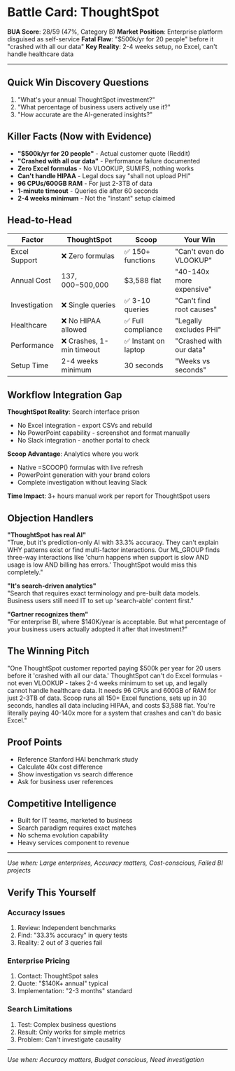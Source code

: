 # Battle Card: ThoughtSpot

**BUA Score**: 28/59 (47%, Category B)
**Market Position**: Enterprise platform disguised as self-service
**Fatal Flaw**: "$500k/yr for 20 people" before it "crashed with all our data"
**Key Reality**: 2-4 weeks setup, no Excel, can't handle healthcare data

---

## Quick Win Discovery Questions
1. "What's your annual ThoughtSpot investment?"
2. "What percentage of business users actively use it?"
3. "How accurate are the AI-generated insights?"

## Killer Facts (Now with Evidence)
- **"$500k/yr for 20 people"** - Actual customer quote (Reddit)
- **"Crashed with all our data"** - Performance failure documented
- **Zero Excel formulas** - No VLOOKUP, SUMIFS, nothing works
- **Can't handle HIPAA** - Legal docs say "shall not upload PHI"
- **96 CPUs/600GB RAM** - For just 2-3TB of data
- **1-minute timeout** - Queries die after 60 seconds
- **2-4 weeks minimum** - Not the "instant" setup claimed

## Head-to-Head

| Factor | ThoughtSpot | Scoop | Your Win |
|--------|-------------|-------|----------|
| Excel Support | ❌ Zero formulas | ✅ 150+ functions | "Can't even do VLOOKUP" |
| Annual Cost | $137,000-$500,000 | $3,588 flat | "40-140x more expensive" |
| Investigation | ❌ Single queries | ✅ 3-10 queries | "Can't find root causes" |
| Healthcare | ❌ No HIPAA allowed | ✅ Full compliance | "Legally excludes PHI" |
| Performance | ❌ Crashes, 1-min timeout | ✅ Instant on laptop | "Crashed with our data" |
| Setup Time | 2-4 weeks minimum | 30 seconds | "Weeks vs seconds" |

## Workflow Integration Gap

**ThoughtSpot Reality**: Search interface prison
- No Excel integration - export CSVs and rebuild
- No PowerPoint capability - screenshot and format manually
- No Slack integration - another portal to check

**Scoop Advantage**: Analytics where you work
- Native =SCOOP() formulas with live refresh
- PowerPoint generation with your brand colors
- Complete investigation without leaving Slack

**Time Impact**: 3+ hours manual work per report for ThoughtSpot users

## Objection Handlers

**"ThoughtSpot has real AI"**  
"True, but it's prediction-only AI with 33.3% accuracy. They can't explain WHY patterns exist or find multi-factor interactions. Our ML_GROUP finds three-way interactions like 'churn happens when support is slow AND usage is low AND billing has errors.' ThoughtSpot would miss this completely."

**"It's search-driven analytics"**  
"Search that requires exact terminology and pre-built data models. Business users still need IT to set up 'search-able' content first."

**"Gartner recognizes them"**  
"For enterprise BI, where $140K/year is acceptable. But what percentage of your business users actually adopted it after that investment?"

## The Winning Pitch
"One ThoughtSpot customer reported paying $500k per year for 20 users before it 'crashed with all our data.' ThoughtSpot can't do Excel formulas - not even VLOOKUP - takes 2-4 weeks minimum to set up, and legally cannot handle healthcare data. It needs 96 CPUs and 600GB of RAM for just 2-3TB of data. Scoop runs all 150+ Excel functions, sets up in 30 seconds, handles all data including HIPAA, and costs $3,588 flat. You're literally paying 40-140x more for a system that crashes and can't do basic Excel."

## Proof Points
- Reference Stanford HAI benchmark study
- Calculate 40x cost difference
- Show investigation vs search difference
- Ask for business user references

## Competitive Intelligence
- Built for IT teams, marketed to business
- Search paradigm requires exact matches
- No schema evolution capability
- Heavy services component to revenue

---
*Use when: Large enterprises, Accuracy matters, Cost-conscious, Failed BI projects*
## Verify This Yourself

### Accuracy Issues
1. Review: Independent benchmarks
2. Find: "33.3% accuracy" in query tests
3. Reality: 2 out of 3 queries fail

### Enterprise Pricing
1. Contact: ThoughtSpot sales
2. Quote: "$140K+ annual" typical
3. Implementation: "2-3 months" standard

### Search Limitations
1. Test: Complex business questions
2. Result: Only works for simple metrics
3. Problem: Can't investigate causality

---

*Use when: Accuracy matters, Budget conscious, Need investigation*
